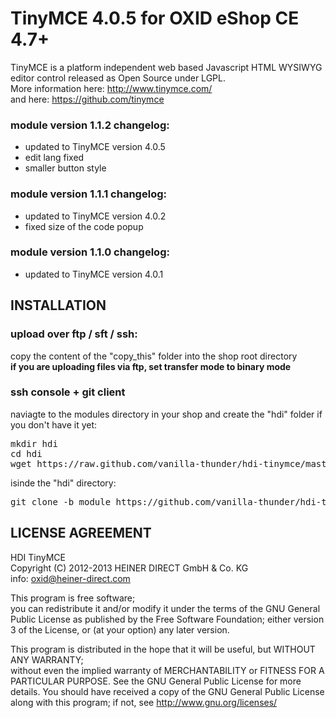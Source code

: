 # TinyMCE 4.0.5 for OXID eShop CE  4.7+
TinyMCE is a platform independent web based Javascript HTML WYSIWYG editor control released as Open Source under LGPL.  
More information here: http://www.tinymce.com/  
and here: https://github.com/tinymce


### module version 1.1.2 changelog:
* updated to TinyMCE version 4.0.5
* edit lang fixed
* smaller button style

### module version 1.1.1 changelog:
* updated to TinyMCE version 4.0.2
* fixed size of the code popup

### module version 1.1.0 changelog:
* updated to TinyMCE version 4.0.1


## INSTALLATION
### upload over ftp / sft / ssh:
copy the content of the "copy_this" folder into the shop root directory  
**if you are uploading files via ftp, set transfer mode to binary mode**
### ssh console + git client
naviagte to the modules directory in your shop and create the "hdi" folder if you don't have it yet:
<pre>
mkdir hdi
cd hdi
wget https://raw.github.com/vanilla-thunder/hdi-tinymce/master/copy_this/modules/hdi/vendormetadata.php
</pre>
isinde the "hdi" directory:
<pre>
git clone -b module https://github.com/vanilla-thunder/hdi-tinymce.git
</pre>



## LICENSE AGREEMENT 
   HDI TinyMCE  
   Copyright (C) 2012-2013  HEINER DIRECT GmbH & Co. KG  
   info:  oxid@heiner-direct.com  
  
   This program is free software;  
   you can redistribute it and/or modify it under the terms of the GNU General Public License as published by the Free Software Foundation;
   either version 3 of the License, or (at your option) any later version.
  
   This program is distributed in the hope that it will be useful, but WITHOUT ANY WARRANTY;  
   without even the implied warranty of MERCHANTABILITY or FITNESS FOR A PARTICULAR PURPOSE. See the GNU General Public License for more details.
   You should have received a copy of the GNU General Public License along with this program; if not, see <http://www.gnu.org/licenses/>
 
<img src="https://ma-be.info/piwik/piwik.php?idsite=2&rec=1&action_name=hdi_tinymce" style="border:0" alt="" />
